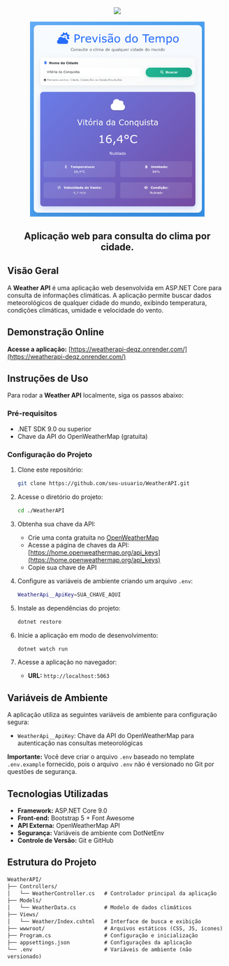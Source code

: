 <div align="center">
  <img src="https://readme-typing-svg.demolab.com?font=Fira+Code&size=50&duration=3000&pause=200&color=3B82F6&center=true&vCenter=true&multiline=true&random=false&width=800&height=100&lines=Weather+API" />
</div>

<p align="center">
  <img src="docs/assets/weatherapi.png" alt="WeatherAPI Screenshot" width="400" />
</p>

<h2 align="center">Aplicação web para consulta do clima por cidade.</h2>

## **Visão Geral**

A **Weather API** é uma aplicação web desenvolvida em ASP.NET Core para consulta de informações climáticas. A aplicação permite buscar dados meteorológicos de qualquer cidade do mundo, exibindo temperatura, condições climáticas, umidade e velocidade do vento.

## **Demonstração Online**

**Acesse a aplicação:** [https://weatherapi-deqz.onrender.com/](https://weatherapi-deqz.onrender.com/)

## **Instruções de Uso**

Para rodar a **Weather API** localmente, siga os passos abaixo:

### **Pré-requisitos**

- .NET SDK 9.0 ou superior
- Chave da API do OpenWeatherMap (gratuita)

### **Configuração do Projeto**

1. Clone este repositório:

   ```bash
   git clone https://github.com/seu-usuario/WeatherAPI.git
   ```

2. Acesse o diretório do projeto:

   ```bash
   cd ./WeatherAPI
   ```

3. Obtenha sua chave da API:

   - Crie uma conta gratuita no [OpenWeatherMap](https://openweathermap.org/api)
   - Acesse a página de chaves da API: [https://home.openweathermap.org/api_keys](https://home.openweathermap.org/api_keys)
   - Copie sua chave de API

4. Configure as variáveis de ambiente criando um arquivo `.env`:

   ```bash
   WeatherApi__ApiKey=SUA_CHAVE_AQUI
   ```

5. Instale as dependências do projeto:

   ```bash
   dotnet restore
   ```

6. Inicie a aplicação em modo de desenvolvimento:

   ```bash
   dotnet watch run
   ```

7. Acesse a aplicação no navegador:
   - **URL:** `http://localhost:5063`

## **Variáveis de Ambiente**

A aplicação utiliza as seguintes variáveis de ambiente para configuração segura:

- `WeatherApi__ApiKey`: Chave da API do OpenWeatherMap para autenticação nas consultas meteorológicas

**Importante:** Você deve criar o arquivo `.env` baseado no template `.env.example` fornecido, pois o arquivo `.env` não é versionado no Git por questões de segurança.

## **Tecnologias Utilizadas**

- **Framework:** ASP.NET Core 9.0
- **Front-end:** Bootstrap 5 + Font Awesome
- **API Externa:** OpenWeatherMap API
- **Segurança:** Variáveis de ambiente com DotNetEnv
- **Controle de Versão:** Git e GitHub

## **Estrutura do Projeto**

```
WeatherAPI/
├── Controllers/
│   └── WeatherController.cs   # Controlador principal da aplicação
├── Models/
│   └── WeatherData.cs         # Modelo de dados climáticos
├── Views/
│   └── Weather/Index.cshtml   # Interface de busca e exibição
├── wwwroot/                   # Arquivos estáticos (CSS, JS, ícones)
├── Program.cs                 # Configuração e inicialização
├── appsettings.json           # Configurações da aplicação
└── .env                       # Variáveis de ambiente (não versionado)
```
